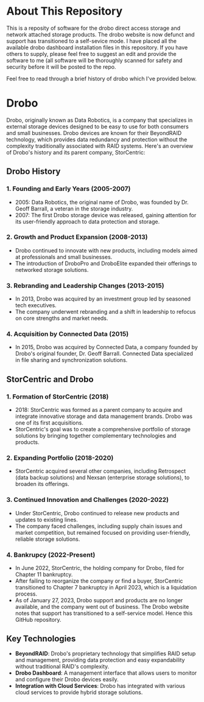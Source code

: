 # About This Repository
This is a reposity of software for the drobo direct access storage and network attached storage products.  The drobo website is now defunct and support has transitioned to a self-sevice mode. I have placed all the available drobo dashboard installation files in this repository.  If you have others to supply, please feel free to suggest an edit and provide the software to me (all software will be thoroughly scanned for safety and security before it will be posted to the repo.

Feel free to read through a brief history of drobo which I've provided below.

# Drobo
Drobo, originally known as Data Robotics, is a company that specializes in external storage devices designed to be easy to use for both consumers and small businesses. Drobo devices are known for their BeyondRAID technology, which provides data redundancy and protection without the complexity traditionally associated with RAID systems. Here's an overview of Drobo's history and its parent company, StorCentric:

## Drobo History
### 1. Founding and Early Years (2005-2007)
- 2005: Data Robotics, the original name of Drobo, was founded by Dr. Geoff Barrall, a veteran in the storage industry.
- 2007: The first Drobo storage device was released, gaining attention for its user-friendly approach to data protection and storage.

### 2. Growth and Product Expansion (2008-2013)

- Drobo continued to innovate with new products, including models aimed at professionals and small businesses.
- The introduction of DroboPro and DroboElite expanded their offerings to networked storage solutions.

### 3. Rebranding and Leadership Changes (2013-2015)

- In 2013, Drobo was acquired by an investment group led by seasoned tech executives.
- The company underwent rebranding and a shift in leadership to refocus on core strengths and market needs.

### 4. Acquisition by Connected Data (2015)

- In 2015, Drobo was acquired by Connected Data, a company founded by Drobo's original founder, Dr. Geoff Barrall. Connected Data specialized in file sharing and synchronization solutions.

## StorCentric and Drobo
### 1. Formation of StorCentric (2018)

- 2018: StorCentric was formed as a parent company to acquire and integrate innovative storage and data management brands. Drobo was one of its first acquisitions.
- StorCentric's goal was to create a comprehensive portfolio of storage solutions by bringing together complementary technologies and products.

### 2. Expanding Portfolio (2018-2020)

- StorCentric acquired several other companies, including Retrospect (data backup solutions) and Nexsan (enterprise storage solutions), to broaden its offerings.

### 3. Continued Innovation and Challenges (2020-2022)

- Under StorCentric, Drobo continued to release new products and updates to existing lines.
- The company faced challenges, including supply chain issues and market competition, but remained focused on providing user-friendly, reliable storage solutions.
### 4. Bankrupcy (2022-Present)
- In June 2022, StorCentric, the holding company for Drobo, filed for Chapter 11 bankruptcy.
- After failing to reorganize the company or find a buyer, StorCentric transitioned to Chapter 7 bankruptcy in April 2023, which is a liquidation process.
- As of January 27, 2023, Drobo support and products are no longer available, and the company went out of business. The Drobo website notes that support has transitioned to a self-service model.  Hence this GitHub repository.

## Key Technologies

- **BeyondRAID**: Drobo's proprietary technology that simplifies RAID setup and management, providing data protection and easy expandability without traditional RAID's complexity.
- **Drobo Dashboard**: A management interface that allows users to monitor and configure their Drobo devices easily.
- **Integration with Cloud Services**: Drobo has integrated with various cloud services to provide hybrid storage solutions.
